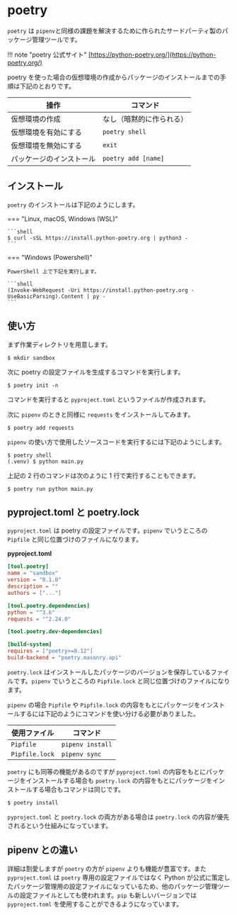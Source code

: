 # poetry

`poetry` は `pipenv`と同様の課題を解決するために作られたサードパーティ製のパッケージ管理ツールです。

!!! note "poetry 公式サイト"
    [https://python-poetry.org/](https://python-poetry.org/)

poetry を使った場合の仮想環境の作成からパッケージのインストールまでの手順は下記のとおりです。

| 操作                     | コマンド                |
|--------------------------|-------------------------|
| 仮想環境の作成           | なし（暗黙的に作られる）|
| 仮想環境を有効にする     | `poetry shell`          |
| 仮想環境を無効にする     | `exit`                  |
| パッケージのインストール | `poetry add [name]`     |

## インストール

`poetry` のインストールは下記のようにします。

=== "Linux, macOS, Windows (WSL)"

    ```shell
    $ curl -sSL https://install.python-poetry.org | python3 -
    ```

=== "Windows (Powershell)"

    PowerShell 上で下記を実行します。

    ```shell
    (Invoke-WebRequest -Uri https://install.python-poetry.org -UseBasicParsing).Content | py -
    ```

## 使い方

まず作業ディレクトリを用意します。

```shell
$ mkdir sandbox
```

次に poetry の設定ファイルを生成するコマンドを実行します。

```shell
$ poetry init -n
```

コマンドを実行すると `pyproject.toml` というファイルが作成されます。

次に `pipenv` のときと同様に `requests` をインストールしてみます。

```shell
$ poetry add requests
```

`pipenv` の使い方で使用したソースコードを実行するには下記のようにします。

```shell
$ poetry shell
(.venv) $ python main.py
```

上記の 2 行のコマンドは次のように 1 行で実行することもできます。

```shell
$ poetry run python main.py
```

## pyproject.toml と poetry.lock

`pyproject.toml` は poetry の設定ファイルです。`pipenv` でいうところの `Pipfile` と同じ位置づけのファイルになります。

**pyproject.toml**

```toml
[tool.poetry]
name = "sandbox"
version = "0.1.0"
description = ""
authors = ["..."]

[tool.poetry.dependencies]
python = "^3.6"
requests = "^2.24.0"

[tool.poetry.dev-dependencies]

[build-system]
requires = ["poetry>=0.12"]
build-backend = "poetry.masonry.api"
```

`poetry.lock` はインストールしたパッケージのバージョンを保存しているファイルです。`pipenv` でいうところの `Pipfile.lock` と同じ位置づけのファイルになります。

`pipenv` の場合 `Pipfile` や `Pipfile.lock` の内容をもとにパッケージをインストールするには下記のようにコマンドを使い分ける必要がありました。

| 使用ファイル   | コマンド         |
|----------------|------------------|
| `Pipfile`      | `pipenv install` |
| `Pipfile.lock` | `pipenv sync`    |

`poetry` にも同等の機能があるのですが `pyproject.toml` の内容をもとにパッケージをインストールする場合も `poetry.lock` の内容をもとにパッケージをインストールする場合もコマンドは同じです。

```shell
$ poetry install
```

`pyproject.toml` と `poetry.lock` の両方がある場合は `poetry.lock` の内容が優先されるという仕組みになっています。

## pipenv との違い

詳細は割愛しますが `poetry` の方が `pipenv` よりも機能が豊富です。また `pyproject.toml` は `poetry` 専用の設定ファイルではなく Python が公式に策定したパッケージ管理用の設定ファイルになっているため、他のパッケージ管理ツールの設定ファイルとしても使われます。`pip` も新しいバージョンでは `pyproject.toml` を使用することができるようになっています。

